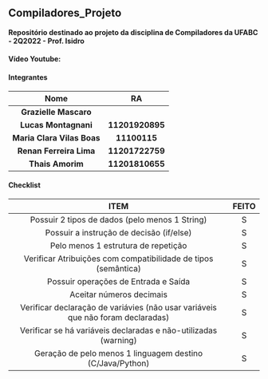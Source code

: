 ## Compiladores_Projeto
**Repositório destinado ao projeto da disciplina de Compiladores da UFABC - 2Q2022 - Prof. Isidro**

#### Vídeo Youtube:

#### Integrantes

|        **Nome**          |     **RA**      |
|:------------------------:|:---------------:|
|   **Grazielle Mascaro**  |                 |
|   **Lucas Montagnani**   | **11201920895** |
|**Maria Clara Vilas Boas**|  **11100115**   |
|  **Renan Ferreira Lima** | **11201722759** |
|     **Thais Amorim**     |  **11201810655**|

#### Checklist

|                                           **ITEM**                                           | **FEITO** |
|:--------------------------------------------------------------------------------------------:|:---------:|
|                        Possuir 2 tipos de dados (pelo menos 1 String)                        |     S     |
|                           Possuir a instrução de decisão (if/else)                           |     S     |
|                             Pelo menos 1 estrutura de repetição                              |     S     |
|                Verificar Atribuições com compatibilidade de tipos (semântica)                |     S     |
|                             Possuir operações de Entrada e Saída                             |     S     |
|                                   Aceitar números decimais                                   |     S     |
|       Verificar declaração de variávies (não usar variáveis que não foram declaradas)        |     S     |
|               Verificar se há variáveis declaradas e não-utilizadas (warning)                |     S     |
|                  Geração de pelo menos 1 linguagem destino (C/Java/Python)                   |     S     |
